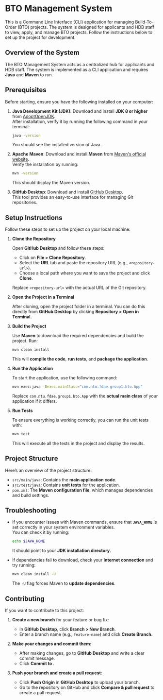 # BTO Management System

This is a Command Line Interface (CLI) application for managing Build-To-Order (BTO) projects. The system is designed for applicants and HDB staff to view, apply, and manage BTO projects. Follow the instructions below to set up the project for development.

## Overview of the System

The BTO Management System acts as a centralized hub for applicants and HDB staff. The system is implemented as a CLI application and requires **Java** and **Maven** to run.

## Prerequisites

Before starting, ensure you have the following installed on your computer:

1. **Java Development Kit (JDK)**: Download and install **JDK 8 or higher** from [AdoptOpenJDK](https://adoptopenjdk.net/).  
   After installation, verify it by running the following command in your terminal:

   ```bash
   java -version
   ```

   You should see the installed version of Java.

2. **Apache Maven**: Download and install **Maven** from [Maven's official website](https://maven.apache.org/).  
   Verify the installation by running:

   ```bash
   mvn -version
   ```

   This should display the Maven version.

3. **GitHub Desktop**: Download and install [GitHub Desktop](https://desktop.github.com/).  
   This tool provides an easy-to-use interface for managing Git repositories.

## Setup Instructions

Follow these steps to set up the project on your local machine:

1. **Clone the Repository**

   Open **GitHub Desktop** and follow these steps:

   - Click on **File > Clone Repository**.
   - Select the **URL** tab and paste the repository URL (e.g., `<repository-url>`).
   - Choose a local path where you want to save the project and click **Clone**.

   Replace `<repository-url>` with the actual URL of the Git repository.

2. **Open the Project in a Terminal**

   After cloning, open the project folder in a terminal. You can do this directly from **GitHub Desktop** by clicking **Repository > Open in Terminal**.

3. **Build the Project**

   Use **Maven** to download the required dependencies and build the project. Run:

   ```bash
   mvn clean install
   ```

   This will **compile the code**, **run tests**, and **package the application**.

4. **Run the Application**

   To start the application, use the following command:

   ```bash
   mvn exec:java -Dexec.mainClass="com.ntu.fdae.group1.bto.App"
   ```

   Replace `com.ntu.fdae.group1.bto.App` with the **actual main class** of your application if it differs.

5. **Run Tests**

   To ensure everything is working correctly, you can run the unit tests with:

   ```bash
   mvn test
   ```

   This will execute all the tests in the project and display the results.

## Project Structure

Here’s an overview of the project structure:

- `src/main/java`: Contains the **main application code**.
- `src/test/java`: Contains **unit tests** for the application.
- `pom.xml`: The **Maven configuration file**, which manages dependencies and build settings.

## Troubleshooting

- If you encounter issues with Maven commands, ensure that **`JAVA_HOME`** is set correctly in your system environment variables.  
  You can check it by running:

  ```bash
  echo $JAVA_HOME
  ```

  It should point to your **JDK installation directory**.

- If dependencies fail to download, check your **internet connection** and try running:

  ```bash
  mvn clean install -U
  ```

  The `-U` flag forces Maven to **update dependencies**.

## Contributing

If you want to contribute to this project:

1. **Create a new branch** for your feature or bug fix:

   - In **GitHub Desktop**, click **Branch > New Branch**.
   - Enter a branch name (e.g., `feature-name`) and click **Create Branch**.

2. **Make your changes and commit them**:

   - After making changes, go to **GitHub Desktop** and write a clear commit message.
   - Click **Commit to <branch-name>**.

3. **Push your branch and create a pull request**:

   - Click **Push Origin** in **GitHub Desktop** to upload your branch.
   - Go to the repository on GitHub and click **Compare & pull request** to create a pull request.
